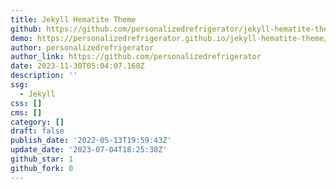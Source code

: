 ```yaml
---
title: Jekyll Hematite Theme
github: https://github.com/personalizedrefrigerator/jekyll-hematite-theme
demo: https://personalizedrefrigerator.github.io/jekyll-hematite-theme/
author: personalizedrefrigerator
author_link: https://github.com/personalizedrefrigerator
date: 2023-11-30T05:04:07.168Z
description: ''
ssg:
  - Jekyll
css: []
cms: []
category: []
draft: false
publish_date: '2022-05-13T19:59:43Z'
update_date: '2023-07-04T18:25:38Z'
github_star: 1
github_fork: 0
---
```

